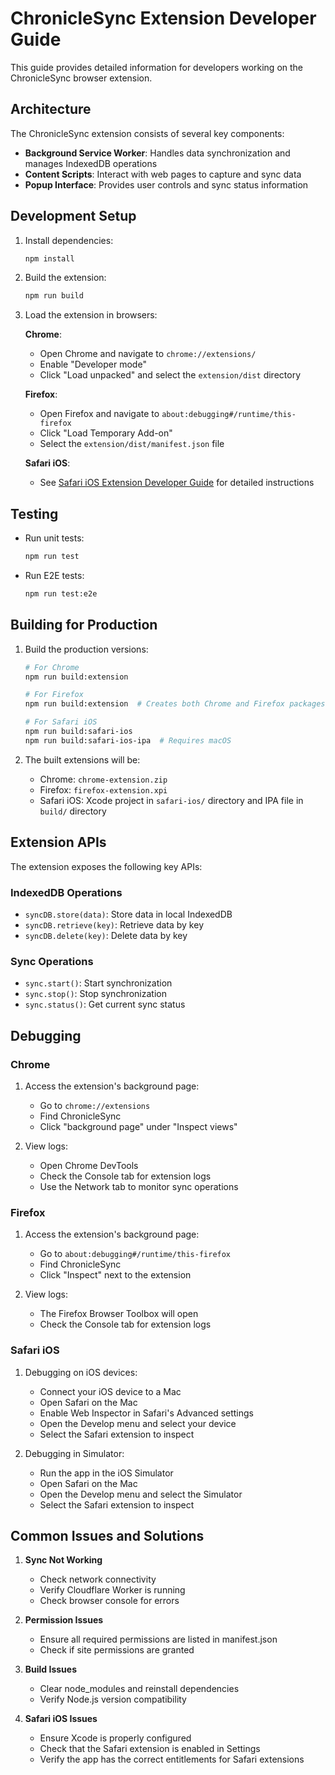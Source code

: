 # ChronicleSync Extension Developer Guide

This guide provides detailed information for developers working on the ChronicleSync browser extension.

## Architecture

The ChronicleSync extension consists of several key components:

- **Background Service Worker**: Handles data synchronization and manages IndexedDB operations
- **Content Scripts**: Interact with web pages to capture and sync data
- **Popup Interface**: Provides user controls and sync status information

## Development Setup

1. Install dependencies:
   ```bash
   npm install
   ```

2. Build the extension:
   ```bash
   npm run build
   ```

3. Load the extension in browsers:
   
   **Chrome**:
   - Open Chrome and navigate to `chrome://extensions/`
   - Enable "Developer mode"
   - Click "Load unpacked" and select the `extension/dist` directory
   
   **Firefox**:
   - Open Firefox and navigate to `about:debugging#/runtime/this-firefox`
   - Click "Load Temporary Add-on"
   - Select the `extension/dist/manifest.json` file
   
   **Safari iOS**:
   - See [Safari iOS Extension Developer Guide](safari-ios/DEVELOPER.md) for detailed instructions

## Testing

- Run unit tests:
  ```bash
  npm run test
  ```

- Run E2E tests:
  ```bash
  npm run test:e2e
  ```

## Building for Production

1. Build the production versions:
   ```bash
   # For Chrome
   npm run build:extension
   
   # For Firefox
   npm run build:extension  # Creates both Chrome and Firefox packages
   
   # For Safari iOS
   npm run build:safari-ios
   npm run build:safari-ios-ipa  # Requires macOS
   ```

2. The built extensions will be:
   - Chrome: `chrome-extension.zip`
   - Firefox: `firefox-extension.xpi`
   - Safari iOS: Xcode project in `safari-ios/` directory and IPA file in `build/` directory

## Extension APIs

The extension exposes the following key APIs:

### IndexedDB Operations
- `syncDB.store(data)`: Store data in local IndexedDB
- `syncDB.retrieve(key)`: Retrieve data by key
- `syncDB.delete(key)`: Delete data by key

### Sync Operations
- `sync.start()`: Start synchronization
- `sync.stop()`: Stop synchronization
- `sync.status()`: Get current sync status

## Debugging

### Chrome
1. Access the extension's background page:
   - Go to `chrome://extensions`
   - Find ChronicleSync
   - Click "background page" under "Inspect views"

2. View logs:
   - Open Chrome DevTools
   - Check the Console tab for extension logs
   - Use the Network tab to monitor sync operations

### Firefox
1. Access the extension's background page:
   - Go to `about:debugging#/runtime/this-firefox`
   - Find ChronicleSync
   - Click "Inspect" next to the extension

2. View logs:
   - The Firefox Browser Toolbox will open
   - Check the Console tab for extension logs

### Safari iOS
1. Debugging on iOS devices:
   - Connect your iOS device to a Mac
   - Open Safari on the Mac
   - Enable Web Inspector in Safari's Advanced settings
   - Open the Develop menu and select your device
   - Select the Safari extension to inspect

2. Debugging in Simulator:
   - Run the app in the iOS Simulator
   - Open Safari on the Mac
   - Open the Develop menu and select the Simulator
   - Select the Safari extension to inspect

## Common Issues and Solutions

1. **Sync Not Working**
   - Check network connectivity
   - Verify Cloudflare Worker is running
   - Check browser console for errors

2. **Permission Issues**
   - Ensure all required permissions are listed in manifest.json
   - Check if site permissions are granted

3. **Build Issues**
   - Clear node_modules and reinstall dependencies
   - Verify Node.js version compatibility
   
4. **Safari iOS Issues**
   - Ensure Xcode is properly configured
   - Check that the Safari extension is enabled in Settings
   - Verify the app has the correct entitlements for Safari extensions